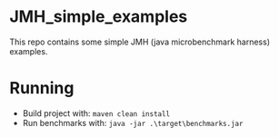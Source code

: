 # JMH_simple_examples

This repo contains some simple JMH (java microbenchmark harness) examples.

# Running

* Build project with: `maven clean install`
* Run benchmarks with: `java -jar .\target\benchmarks.jar`